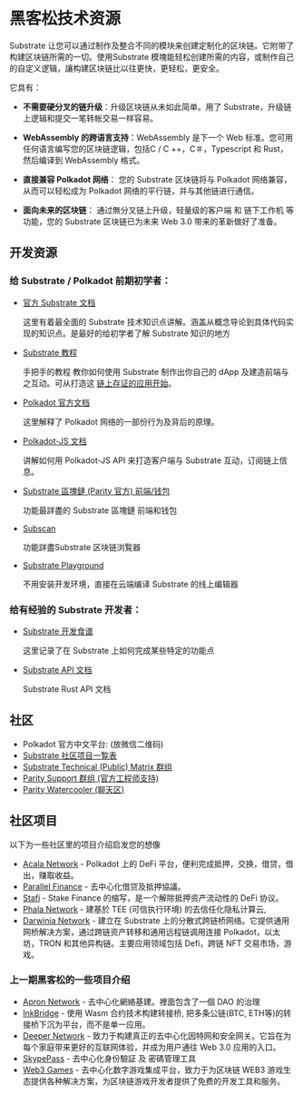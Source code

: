# 黑客松技术资源

Substrate 让您可以通过制作及整合不同的模块来创建定制化的区块链。它附带了构建区块链所需的一切。使用Substrate 模塊能轻松创建所需的内容，或制作自己的自定义逻辑，讓构建区块链比以往更快，更轻松，更安全。

它具有：

- **不需要硬分叉的链升级**：升级区块链从未如此简单。用了 Substrate，升级链上逻辑和提交一笔转帐交易一样容易。

- **WebAssembly 的跨语言支持**：WebAssembly 是下一个 Web 标准。您可用任何语言编写您的区块链逻辑，包括C / C ++，C＃，Typescript 和 Rust，然后编译到 WebAssembly 格式。

- **直接兼容 Polkadot 网络**： 您的 Substrate 区块链将与 Polkadot 网络兼容，从而可以轻松成为 Polkadot 网络的平行链，并与其他链进行通信。

- **面向未来的区块链**： 通过無分叉链上升级，轻量级的客户端 和 链下工作机 等功能，您的 Substrate 区块链已为未来 Web 3.0 带来的革新做好了准备。

## 开发资源

### 给 Substrate / Polkadot 前期初学者：

- [官方 Substrate 文档](http://substrate.dev/)

  这里有着最全面的 Substrate 技术知识点讲解。涵盖从概念导论到具体代码实现的知识点。是最好的给初学者了解 Substrate 知识的地方

- [Substrate 教程](https://substrate.dev/en/tutorials)

  手把手的教程 教你如何使用 Substrate 制作出你自己的 dApp 及建造前端与之互动。可从打造这 [链上存证的应用开始](https://substrate.dev/docs/en/tutorials/build-a-dapp/)。

- [Polkadot 官方文档](https://wiki.polkadot.network/docs/en/learn-launch)

  这里解释了 Polkadot 网络的一部份行为及背后的原理。

- [Polkadot-JS 文档](https://polkadot.js.org/docs/)

  讲解如何用 Polkadot-JS API 来打造客户端与 Substrate 互动，订阅链上信息。

- [Substrate 區塊鏈 (Parity 官方) 前端/钱包](https://polkadot.js.org/apps/#/explorer)

  功能最詳盡的 Substrate 區塊鏈 前端和钱包

- [Subscan](https://www.subscan.io/)

  功能詳盡Substrate 区块链浏覧器

- [Substrate Playground](https://playground.substrate.dev/)

  不用安装开发环境，直接在云端编译 Substrate 的线上编辑器

### 给有经验的 Substrate 开发者：

- [Substrate 开发食谱](https://substrate.dev/recipes)

  这里记录了在 Substrate 上如何完成某些特定的功能点

- [Substrate API 文档](https://substrate.dev/rustdocs)

  Substrate Rust API 文档

## 社区

- Polkadot 官方中文平台: (放微信二维码)
- [Substrate 社区项目一覧表](https://github.com/substrate-developer-hub/awesome-substrate)
- [Substrate Technical (Public) Matrix 群组](https://matrix.to/#/!HzySYSaIhtyWrwiwEV:matrix.org)
- [Parity Support 群组 (官方工程师支持)](https://app.element.io/#/room/!AtgPynFxLJGFYkAZEl:matrix.parity.io)
- [Parity Watercooler (聊天区)](https://app.element.io/#/room/!IWlcTyHSqIEjpUReHD:matrix.parity.io)

## 社区项目

以下为一些社区里的项目介绍启发您的想像

- [Acala Network](https://acala.network/) - Polkadot 上的 DeFi 平台，便利完成抵押，交换，借贷，借出，赚取收益。
- [Parallel Finance](https://parallel.fi/) - 去中心化借贷及抵押協議。
- [Stafi](https://www.stafi.io/) - Stake Finance 的缩写，是一个解除抵押资产流动性的 DeFi 协议。
- [Phala Network](https://phala.network/en/) - 建基於 TEE (可信执行环境) 的去信任化隐私计算云,
- [Darwinia Network](https://darwinia.network/) - 建立在 Substrate 上的分散式跨链桥网络。它提供通用网桥解决方案，通过跨链资产转移和通用远程链调用连接 Polkadot，以太坊，TRON 和其他异构链。主要应用领域包括 Defi，跨链 NFT 交易市场，游戏。

### 上一期黑客松的一些项目介绍

- [Apron Network](https://github.com/ParityAsia/hackathon-2021-spring/blob/main/teams/09-Apron-Network) - 去中心化網絡基建。裡面包含了一個 DAO 的治理
- [InkBridge](https://github.com/ParityAsia/hackathon-2021-spring/blob/main/teams/26-InkBridge) - 使用 Wasm 合约技术构建转接桥, 把多条公链(BTC, ETH等)的转接桥下沉为平台，而不是单一应用。
- [Deeper Network](https://github.com/ParityAsia/hackathon-2021-spring/blob/main/teams/14-DeeperNetwork) - 致力于构建真正的去中心化因特网和安全网关。它旨在为每个家庭带来更好的互联网体验，并成为用户通往 Web 3.0 应用的入口。
- [SkypePass](https://github.com/ParityAsia/hackathon-2021-spring/blob/main/teams/30-SkyePass) - 去中心化身份驗証 及 密碼管理工具
- [Web3 Games](https://github.com/ParityAsia/hackathon-2021-spring/blob/main/teams/01-Web3Games) - 去中心化数字游戏集成平台，致力于为区块链 WEB3 游戏生态提供各种解决方案，为区块链游戏开发者提供了免费的开发工具和服务。








